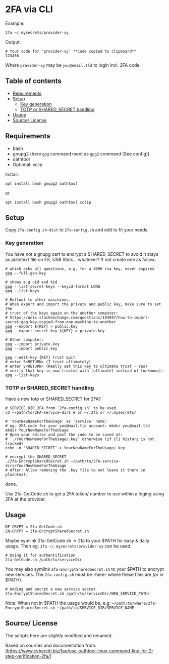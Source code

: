 # 2FA via CLI

Example:

    2fa ~/.mysecrets/provider-xy

Output:

    # Your code for 'provider-xy' **Code copied to clipboard**
    123456

Where `provider-xy` may be `you@email.tld` to login incl. 2FA code.



<!-- npm install doctoc -->
<!-- doctoc --title '## Table of contents' --entryprefix '+' ./THISFILE -->
<!-- ### -->
<!-- START doctoc generated TOC please keep comment here to allow auto update -->
<!-- DON'T EDIT THIS SECTION, INSTEAD RE-RUN doctoc TO UPDATE -->
## Table of contents

+ [Requirements](#requirements)
+ [Setup](#setup)
  + [Key generation](#key-generation)
  + [TOTP or SHARED_SECRET handling](#totp-or-shared_secret-handling)
+ [Usage](#usage)
+ [Source/ License](#source-license)

<!-- END doctoc generated TOC please keep comment here to allow auto update -->



## Requirements

+ bash
+ gnupg2 (here `gpg` command ment as `gpg2` command (See config))
+ oathtool
+ Optional: xclip


Install:

    apt install bash gnupg2 oathtool

or

    apt install bash gnupg2 oathtool xclip



## Setup

Copy `2fa-config.sh-dist` to `2fa-config.sh` and edit to fit your needs.


### Key generation

You have not a gnupg cert to encrypt a SHARED_SECRET to avoid it stays as
plaintext file on FS, USB Stick... whatever? If not create one as follow:

    # which asks all questions, e.g. for a 4096 rsa key, never expires
    gpg --full-gen-key

    # shows e.g uid and kid
    gpg --list-secret-keys --keyid-format LONG
    gpg --list-keys

    # Rollout to other maschines.
    # When export and import the private and public key, make sure to set the
    # trust of the keys again on the another computer:
    # https://unix.stackexchange.com/questions/184947/how-to-import-secret-gpg-key-copied-from-one-machine-to-another
    gpg --export ${KEY} > public.key
    gpg --export-secret-key ${KEY} > private.key

    # Other computer:
    gpg --import private.key
    gpg --import public.key

    gpg --edit-key {KEY} trust quit
    # enter 5<RETURN> (I trust ultimately)
    # enter y<RETURN> (Really set this key to ultimate trust - Yes)
    # verify that key is now trusted with [ultimate] instead of [unknown]:
    gpg --list-keys


### TOTP or SHARED_SECRET handling

Have a new totp or SHARED_SECRET for 2FA?

    # SERVICE_DIR_2FA from `2fa-config.sh` to be used.
    cd ~/path/to/2FA-service-dirs # or ~/.2fa or ~/.mysecrets/

    # 'YourNewNameForTheUsage' as 'service' name:
    # eg. 2FA code for your you@mail.tld account: mkdir you@mail.tld
    mkdir YourNewNameForTheUsage
    # Open your editor and past the code to be saved at:
    # `./YourNewNameForTheUsage/.key` otherwise (if cli history is not tracked)
    echo -n 'SHARED_SECRET' > YourNewNameForTheUsage/.key

    # encrypt the SHARED_SECRET
    ./2fa-EncryptSharedSecret.sh ~/path/to/2FA-service-dirs/YourNewNameForTheUsage
    # After: Allow removing the .key file to not leave it there in plaintext.

done.

Use 2fa-GetCode.sh to get a 2FA token/ number to use within a loging using
2FA at the provider.



## Usage

    DE-CRYPT = 2fa-GetCode.sh
    EN-CRYPT = 2fa-EncryptSharedSecret.sh

Maybe symlink 2fa-GetCode.sh -> 2fa to your $PATH for easy & daily usage.
Then eg: `2fa ~/.mysecrets/provider-xy` can be used.

    # Using it for authentification
    2fa-GetCode.sh /path/to/serviceDir

You may also symlink `2fa-EncryptSharedSecret.sh` to your $PATH to encrypt new
services. The `2fa-config.sh` must be -here- where these files are (or in
$PATH).

    # Adding and encrpt a new service secret
    2fa-EncryptSharedSecret.sh /path/to/serviceDir/NEW_SERVICE_PATH/

Note: When not in $PATH the usage would be, e.g:
`~/path/to/where/2fa-EncryptSharedSecret.sh ~/path/to/SERVICE_DIR/SERVICE_NAME`



## Source/ License

The scripts here are slightly modified and renamed.

Based on sources and documentation from:
[https://www.cyberciti.biz/faq/use-oathtool-linux-command-line-for-2-step-verification-2fa/]
